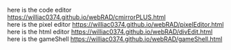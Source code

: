 here is the code editor
https://williac0374.github.io/webRAD/cmirrorPLUS.html 
<br>
here is the pixel editor
https://williac0374.github.io/webRAD/pixelEditor.html
<br>
here is the html editor
https://williac0374.github.io/webRAD/divEdit.html
<br>
here is the gameShell
https://williac0374.github.io/webRAD/gameShell.html
